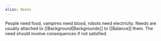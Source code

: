 ```yaml
---
alias: Needs
---
```


People need food, vampires need blood, robots need electricity. Needs are usually attached to [[Background|Backgrounds]] to [[Balance]] them. The need should involve consequences if not satisfied.